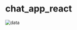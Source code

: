 # chat_app_react
![data](https://github.com/Tulsi010701/chat_app_react/assets/129985590/513bf6a3-feab-473e-b3eb-3fc9a4d0e5c4)
